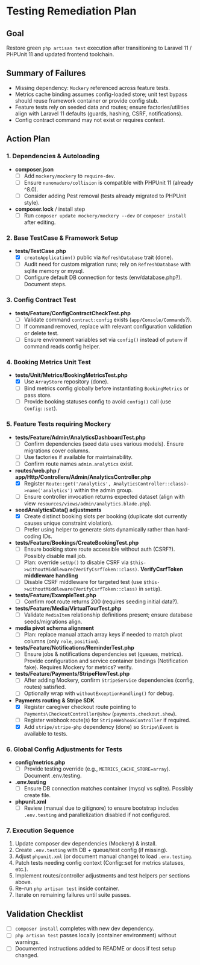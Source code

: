 # Testing Remediation Plan

## Goal
Restore green `php artisan test` execution after transitioning to Laravel 11 / PHPUnit 11 and updated frontend toolchain.

## Summary of Failures
- Missing dependency: `Mockery` referenced across feature tests.
- Metrics cache binding assumes config-loaded store; unit test bypass should reuse framework container or provide config stub.
- Feature tests rely on seeded data and routes; ensure factories/utilities align with Laravel 11 defaults (guards, hashing, CSRF, notifications).
- Config contract command may not exist or requires context.

## Action Plan

### 1. Dependencies & Autoloading
- **composer.json**
  - [ ] Add `mockery/mockery` to `require-dev`.
  - [ ] Ensure `nunomaduro/collision` is compatible with PHPUnit 11 (already ^8.0).
  - [ ] Consider adding Pest removal (tests already migrated to PHPUnit style).
- **composer.lock** / install step
  - [ ] Run `composer update mockery/mockery --dev` or `composer install` after editing.

### 2. Base TestCase & Framework Setup
- **tests/TestCase.php**
  - [x] `createApplication()` public via `RefreshDatabase` trait (done).
  - [ ] Audit need for custom migration runs; rely on `RefreshDatabase` with sqlite memory or mysql.
  - [ ] Configure default DB connection for tests (env/database.php?). Document steps.

### 3. Config Contract Test
- **tests/Feature/ConfigContractCheckTest.php**
  - [ ] Validate command `contract:config` exists (`app/Console/Commands`?).
  - [ ] If command removed, replace with relevant configuration validation or delete test.
  - [ ] Ensure environment variables set via `config()` instead of `putenv` if command reads config helper.

### 4. Booking Metrics Unit Test
- **tests/Unit/Metrics/BookingMetricsTest.php**
  - [x] Use `ArrayStore` repository (done).
  - [ ] Bind metrics config globally before instantiating `BookingMetrics` or pass store.
  - [ ] Provide booking statuses config to avoid `config()` call (use `Config::set`).

### 5. Feature Tests requiring Mockery
- **tests/Feature/Admin/AnalyticsDashboardTest.php**
  - [ ] Confirm dependencies (seed data uses various models). Ensure migrations cover columns.
  - [ ] Use factories if available for maintainability.
  - [ ] Confirm route names `admin.analytics` exist.
- **routes/web.php / app/Http/Controllers/Admin/AnalyticsController.php**
  - [x] Register `Route::get('/analytics', AnalyticsController::class)->name('analytics')` within the admin group.
  - [ ] Ensure controller invocation returns expected dataset (align with view `resources/views/admin/analytics.blade.php`).
- **seedAnalyticsData() adjustments**
  - [x] Create distinct booking slots per booking (duplicate slot currently causes unique constraint violation).
  - [ ] Prefer using helper to generate slots dynamically rather than hard-coding IDs.
- **tests/Feature/Bookings/CreateBookingTest.php**
  - [ ] Ensure booking store route accessible without auth (CSRF?). Possibly disable mail job.
  - [ ] Plan: override `setUp()` to disable CSRF via `$this->withoutMiddleware(VerifyCsrfToken::class)`.
**VerifyCsrfToken middleware handling**
  - [ ] Disable CSRF middleware for targeted test (use `$this->withoutMiddleware(VerifyCsrfToken::class)` in `setUp`).
- **tests/Feature/ExampleTest.php**
  - [ ] Confirm root route returns 200 (requires seeding initial data?).
- **tests/Feature/Media/VirtualTourTest.php**
  - [ ] Validate `MediaItem` relationship definitions present; ensure database seeds/migrations align.
- **media pivot schema alignment**
  - [ ] Plan: replace manual attach array keys if needed to match pivot columns (only `role`, `position`).
- **tests/Feature/Notifications/ReminderTest.php**
  - [ ] Ensure jobs & notifications dependencies set (queues, metrics). Provide configuration and service container bindings (Notification fake). Requires Mockery for metrics? verify.
- **tests/Feature/Payments/StripeFlowTest.php**
  - [ ] After adding Mockery, confirm `StripeService` dependencies (config, routes) satisfied.
  - [ ] Optionally wrap with `withoutExceptionHandling()` for debug.
- **Payments routing & Stripe SDK**
  - [x] Register caregiver checkout route pointing to `Payments\CheckoutController@show` (`payments.checkout.show`).
  - [ ] Register webhook route(s) for `StripeWebhookController` if required.
  - [x] Add `stripe/stripe-php` dependency (done) so `Stripe\Event` is available to tests.

### 6. Global Config Adjustments for Tests
- **config/metrics.php**
  - [ ] Provide testing override (e.g., `METRICS_CACHE_STORE=array`). Document .env.testing.
- **.env.testing**
  - [ ] Ensure DB connection matches container (mysql vs sqlite). Possibly create file.
- **phpunit.xml**
  - [ ] Review (manual due to gitignore) to ensure bootstrap includes `.env.testing` and parallelization disabled if not configured.

### 7. Execution Sequence
1. Update composer dev dependencies (Mockery) & install.
2. Create `.env.testing` with DB + queue/test config (if missing).
3. Adjust `phpunit.xml` (or document manual change) to load `.env.testing`.
4. Patch tests needing config context (Config::set for metrics statuses, etc.).
5. Implement routes/controller adjustments and test helpers per sections above.
6. Re-run `php artisan test` inside container.
7. Iterate on remaining failures until suite passes.

## Validation Checklist
- [ ] `composer install` completes with new dev dependency.
- [ ] `php artisan test` passes locally (container environment) without warnings.
- [ ] Documented instructions added to README or docs if test setup changed.
